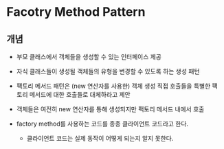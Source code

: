 # Facotry Method Pattern

## 개념
- 부모 클래스에서 객체들을 생성할 수 있는 인터페이스 제공
- 자식 클래스들이 생성될 객체들의 유형을 변경할 수 있도록 하는 생성 패턴

- 팩토리 메서드 패턴은 (new 연산자를 사용한) 객체 생성 직접 호출들을 특별한 팩토리 메서드에 대한 호출들로 대체하라고 제안
- 객체들은 여전히 new 연산자를 통해 생성되지만 팩토리 메서드 내에서 호출

- factory method를 사용하는 코드를 종종 클라이언트 코드라고 한다. 
  - 클라이언트 코드는 실제 동작이 어떻게 되는지 알지 못한다.